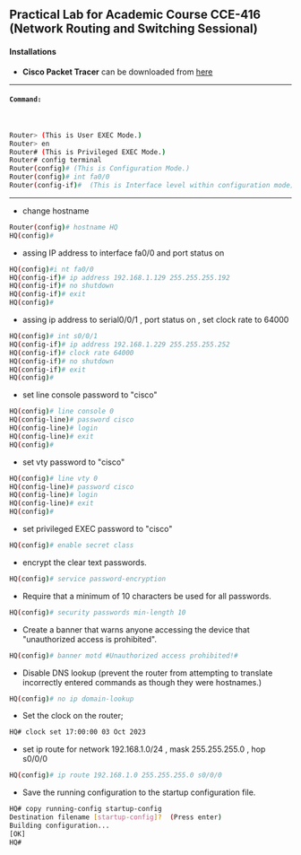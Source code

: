 ## Practical Lab for Academic Course CCE-416 (Network Routing and Switching Sessional)

#### Installations

* **Cisco Packet Tracer** can be downloaded from [here](https://www.netacad.com/portal/resources/packet-tracer)
<hr/>


#### `Command:`
<br/>


```bash
Router> (This is User EXEC Mode.)
Router> en
Router# (This is Privileged EXEC Mode.)
Router# config terminal
Router(config)# (This is Configuration Mode.)
Router(config)# int fa0/0
Router(config-if)#	(This is Interface level within configuration mode)
```
<hr/>

* change hostname
```bash
Router(config)# hostname HQ
HQ(config)#
```
* assing IP address to interface fa0/0 and port status on
```bash
HQ(config)#i nt fa0/0
HQ(config-if)# ip address 192.168.1.129 255.255.255.192
HQ(config-if)# no shutdown
HQ(config-if)# exit
HQ(config)#
```

* assing ip address to serial0/0/1 , port status on , set clock rate to 64000
```bash
HQ(config)# int s0/0/1
HQ(config-if)# ip address 192.168.1.229 255.255.255.252
HQ(config-if)# clock rate 64000
HQ(config-if)# no shutdown 
HQ(config-if)# exit
HQ(config)#
```


* set line console password to "cisco"
```bash
HQ(config)# line console 0
HQ(config-line)# password cisco
HQ(config-line)# login
HQ(config-line)# exit
HQ(config)#
```

* set vty password to "cisco"
```bash
HQ(config)# line vty 0
HQ(config-line)# password cisco
HQ(config-line)# login
HQ(config-line)# exit
HQ(config)#
```

* set privileged EXEC password to "cisco"
```bash
HQ(config)# enable secret class
```

* encrypt the clear text passwords.
```bash
HQ(config)# service password-encryption
```

* Require that a minimum of 10 characters be used for all passwords.
```bash
HQ(config)# security passwords min-length 10
```

* Create a banner that warns anyone accessing the device that "unauthorized access is prohibited".
```bash
HQ(config)# banner motd #Unauthorized access prohibited!#
```

* Disable DNS lookup (prevent the router from attempting to translate incorrectly entered commands as though they were hostnames.)
```bash
HQ(config)# no ip domain-lookup
```

* Set the clock on the router;
```bash
HQ# clock set 17:00:00 03 Oct 2023
```


* set ip route for network 192.168.1.0/24 , mask 255.255.255.0 , hop s0/0/0
```bash
HQ(config)# ip route 192.168.1.0 255.255.255.0 s0/0/0
```

* Save the running configuration to the startup configuration file.
```bash
HQ# copy running-config startup-config
Destination filename [startup-config]?  (Press enter)
Building configuration...
[OK]
HQ#
```